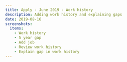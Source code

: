 ```yaml
---
title: Apply - June 2019 - Work history
description: Adding work history and explaining gaps
date: 2019-08-16
screenshots:
  items:
    - Work history
    - 5 year gap
    - Add job
    - Review work history
    - Explain gap in work history
---
```

